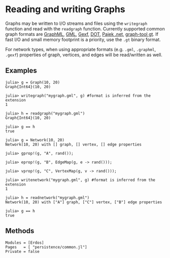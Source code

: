 # Reading and writing Graphs

Graphs may be written to I/O streams and files using the `writegraph` function and
read with the `readgraph` function. Currently supported common graph formats are
[GraphML](http://en.wikipedia.org/wiki/GraphML), [GML](https://en.wikipedia.org/wiki/Graph_Modelling_Language), [Gexf](http://gexf.net/format), [DOT](https://en.wikipedia.org/wiki/DOT_(graph_description_language)), [Pajek .net](http://gephi.org/users/supported-graph-formats/pajek-net-format/),
[graph-tool gt](https://graph-tool.skewed.de/static/doc/gt_format.html).
If fast I/O and small memory footprint is a priority, use the `.gt` binary format.

For network types, when using appropriate formats (e.g. `.gml`, `.graphml`, `.gexf`) properties of graph, vertices, and edges  will be read/written as well.

## Examples

```jldoctest
julia> g = Graph(10, 20)
Graph{Int64}(10, 20)

julia> writegraph("mygraph.gml", g) #format is inferred from the extension
1

julia> h = readgraph("mygraph.gml")
Graph{Int64}(10, 20)

julia> g == h
true

julia> g = Network(10, 20)
Network(10, 20) with [] graph, [] vertex, [] edge properties

julia> gprop!(g, "A", rand());

julia> eprop!(g, "B", EdgeMap(g, e -> rand()));

julia> vprop!(g, "C", VertexMap(g, v -> rand()));

julia> writenetwork("mygraph.gml", g) #format is inferred from the extension
1

julia> h = readnetwork("mygraph.gml")
Network(10, 20) with ["A"] graph, ["C"] vertex, ["B"] edge properties

julia> g == h
true
```

## Methods

```@autodocs
Modules = [Erdos]
Pages   = [ "persistence/common.jl"]
Private = false
```
